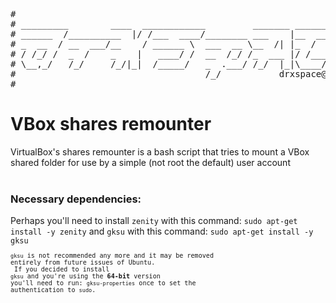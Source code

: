 <pre>
#
# _________        ____  ____________         _______ ___________________
# ______  /__________  |/ /___  ____/________ ___    |__  ____/___  ____/
# _  __  / __  ___/__    / ______ \  ___  __ \__  /| |_  /     __  __/   
# / /_/ /  _  /    _    |   ____/ /  __  /_/ /_  ___ |/ /___   _  /___   
# \__,_/   /_/     /_/|_|  /_____/   _  .___/ /_/  |_|\____/   /_____/   
#                                    /_/           drxspace@gmail.com
#
</pre>

# VBox shares remounter

VirtualBox's shares remounter is a bash script that tries to mount a VBox shared folder for use by a simple (not root the default) user account<br />
<br />
### Necessary dependencies:
Perhaps you'll need to install <code>zenity</code> with this command: <code>sudo apt-get install -y zenity</code> and <code>gksu</code> with this command: <code>sudo apt-get install -y gksu<code><br />
<code>gksu</code> is not recommended any more and it may be removed entirely from future issues of Ubuntu.<br />
If you decided to install <code>gksu</code> and you're using the <strong>64-bit</strong> version you'll need to run: <code>gksu-properties</code> once to set the authentication to <code>sudo</code>.<br />
